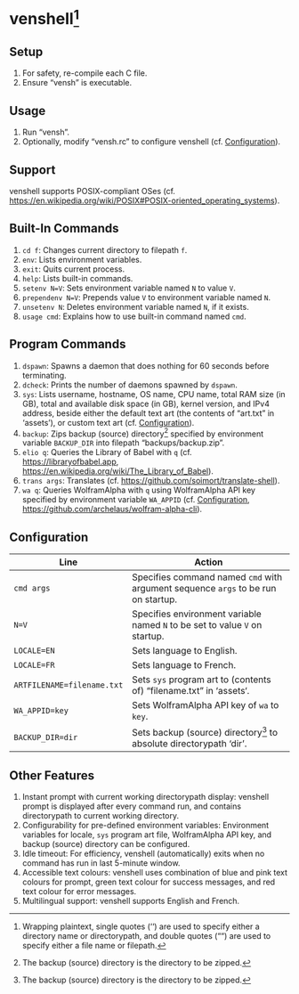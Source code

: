 # venshell[^0]

## Setup
1. For safety, re-compile each C file.
2. Ensure “vensh” is executable.

## Usage
1. Run “vensh”.
2. Optionally, modify “vensh.rc” to configure venshell (cf. [Configuration](#Configuration)).

## Support
venshell supports POSIX-compliant OSes (cf. https://en.wikipedia.org/wiki/POSIX#POSIX-oriented_operating_systems).

## Built-In Commands
1. `cd f`: Changes current directory to filepath `f`.
2. `env`: Lists environment variables.
3. `exit`: Quits current process.
4. `help`: Lists built-in commands.
5. `setenv N=V`: Sets environment variable named `N` to value `V`.
6. `prependenv N=V`: Prepends value `V` to environment variable named `N`.
7. `unsetenv N`: Deletes environment variable named `N`, if it exists.
8. `usage cmd`: Explains how to use built-in command named `cmd`.

## Program Commands
1. `dspawn`: Spawns a daemon that does nothing for 60 seconds before terminating.
2. `dcheck`: Prints the number of daemons spawned by `dspawn`.
3. `sys`: Lists username, hostname, OS name, CPU name, total RAM size (in GB), total and available disk space (in GB), kernel version, and IPv4 address, beside either the default text art (the contents of “art.txt” in ‘assets’), or custom text art (cf. [Configuration](#Configuration)).
4. `backup`: Zips backup (source) directory[^1] specified by environment variable `BACKUP_DIR` into filepath “backups/backup.zip”.
5. `elio q`: Queries the Library of Babel with `q` (cf. https://libraryofbabel.app, https://en.wikipedia.org/wiki/The_Library_of_Babel).
6. `trans args`: Translates (cf. https://github.com/soimort/translate-shell).
7. `wa q`: Queries WolframAlpha with `q` using WolframAlpha API key specified by environment variable `WA_APPID` (cf. [Configuration](#Configuration), https://github.com/archelaus/wolfram-alpha-cli).

## Configuration
| Line                       | Action                                                                            |
| -------------------------- | --------------------------------------------------------------------------------- |
| `cmd args`                 | Specifies command named `cmd` with argument sequence `args` to be run on startup. |
| `N=V`                      | Specifies environment variable named `N` to be set to value `V` on startup.       |
| `LOCALE=EN`                | Sets language to English.                                                         |
| `LOCALE=FR`                | Sets language to French.                                                          |
| `ARTFILENAME=filename.txt` | Sets `sys` program art to (contents of) “filename.txt” in ‘assets‘.               |
| `WA_APPID=key`             | Sets WolframAlpha API key of `wa` to `key`.                                       |
| `BACKUP_DIR=dir`           | Sets backup (source) directory[^1] to absolute directorypath ‘dir’.               |

## Other Features
1. Instant prompt with current working directorypath display: venshell prompt is displayed after every command run, and contains directorypath to current working directory.
2. Configurability for pre-defined environment variables: Environment variables for locale, `sys` program art file, WolframAlpha API key, and backup (source) directory can be configured.
3. Idle timeout: For efficiency, venshell (automatically) exits when no command has run in last 5-minute window.
4. Accessible text colours: venshell uses combination of blue and pink text colours for prompt, green text colour for success messages, and red text colour for error messages.
5. Multilingual support: venshell supports English and French.


[^0]: Wrapping plaintext, single quotes (‘‘) are used to specify either a directory name or directorypath, and double quotes (““) are used to specify either a file name or filepath.
[^1]: The backup (source) directory is the directory to be zipped.
